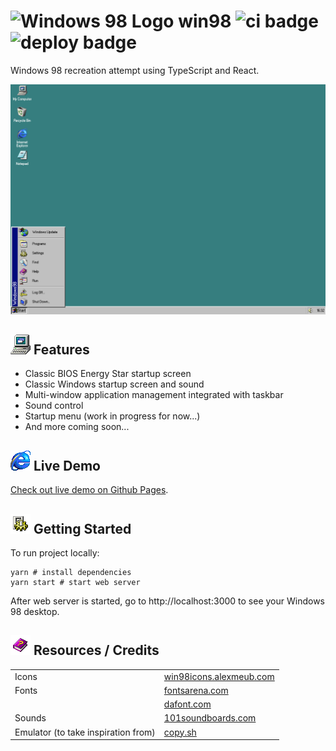 # ![Windows 98 Logo](public/favicon.ico) win98 ![ci badge](https://github.com/zabdalimov/win98/actions/workflows/ci.yml/badge.svg) ![deploy badge](https://github.com/zabdalimov/win98/actions/workflows/deploy.yml/badge.svg)
Windows 98 recreation attempt using TypeScript and React.

![Demo Screenshot](demo-screen.png)

## ![My Computer Icon](src/static/icons/my-computer-icon.png) Features
* Classic BIOS Energy Star startup screen
* Classic Windows startup screen and sound
* Multi-window application management integrated with taskbar
* Sound control
* Startup menu (work in progress for now...)
* And more coming soon...

## ![Internet Explorer Icon](src/static/icons/ie-icon.png) Live Demo
[Check out live demo on Github Pages](https://zabdalimov.github.io/win98).

## ![Settings Icon](src/static/icons/settings-icon.png) Getting Started
To run project locally:
```shell
yarn # install dependencies
yarn start # start web server
```

After web server is started, go to http://localhost:3000 to see your Windows 98 desktop.

## ![Help Book Icon](src/static/icons/help-book-icon.png) Resources / Credits
|                                     |                                                              |
|-------------------------------------|--------------------------------------------------------------|
| Icons                               | [win98icons.alexmeub.com](https://win98icons.alexmeub.com)   |
| Fonts                               | [fontsarena.com](https://fontsarena.com/w95fa-by-fontsarena) |
|                                     | [dafont.com](https://dafont.com/perfect-dos-vga-437.font)    |
| Sounds                              | [101soundboards.com](https://101soundboards.com)             |
| Emulator (to take inspiration from) | [copy.sh](https://copy.sh/v86/?profile=windows98)            |